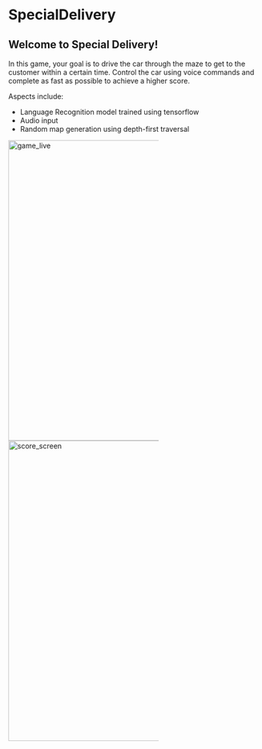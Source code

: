 # SpecialDelivery

## Welcome to Special Delivery!
In this game, your goal is to drive the car through the maze to get to the customer within a certain time. Control the car using voice commands and complete as fast as possible to achieve a higher score.

Aspects include:
- Language Recognition model trained using tensorflow
- Audio input
- Random map generation using depth-first traversal
<img width = "598" style="display: inline-block; margin: 0 auto; max-width: 300px" alt="game_live" src="https://user-images.githubusercontent.com/67430500/178391114-4c64f0a5-d926-4d7a-a925-aeaa1cdff933.png">
<img width="598" alt="score_screen" style="display: inline-block; margin: 0 auto; max-width: 300px" src="https://user-images.githubusercontent.com/67430500/178391161-6cbe3511-eb0a-4b08-b7bd-12551eb7f8b8.png">
